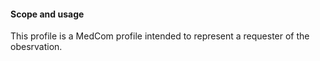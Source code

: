 #### Scope and usage
This profile is a MedCom profile intended to represent a requester of the obesrvation. 